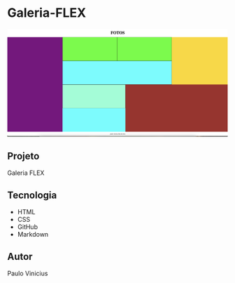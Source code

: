 # Galeria-FLEX


![](./layout.png)

## Projeto 
Galeria FLEX

## Tecnologia 
* HTML
* CSS
* GitHub
* Markdown

## Autor
Paulo Vinicius